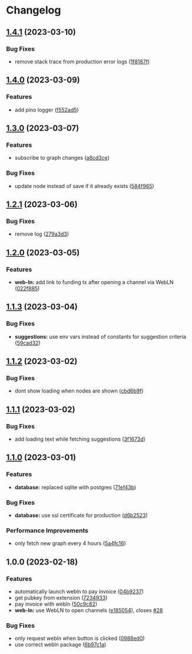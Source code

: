 # Changelog

## [1.4.1](https://github.com/channelninja/channel.ninja/compare/v1.4.0...v1.4.1) (2023-03-10)


### Bug Fixes

* remove stack trace from production error logs ([1f8187f](https://github.com/channelninja/channel.ninja/commit/1f8187f977d92196a2ba9148b1ef5ac2cafe0d4f))

## [1.4.0](https://github.com/channelninja/channel.ninja/compare/v1.3.0...v1.4.0) (2023-03-09)


### Features

* add pino logger ([f552ad5](https://github.com/channelninja/channel.ninja/commit/f552ad574104db5849c1eb11c351d7ac67e18ad9))

## [1.3.0](https://github.com/channelninja/channel.ninja/compare/v1.2.1...v1.3.0) (2023-03-07)


### Features

* subscribe to graph changes ([a8cd3ce](https://github.com/channelninja/channel.ninja/commit/a8cd3ce3c2c508fd80a642dd8e2df2eb19f08337))


### Bug Fixes

* update node instead of save if it already exists ([584f965](https://github.com/channelninja/channel.ninja/commit/584f9651847c2fbdfe3bc0b364351ed80f9a6350))

## [1.2.1](https://github.com/channelninja/channel.ninja/compare/v1.2.0...v1.2.1) (2023-03-06)


### Bug Fixes

* remove log ([279a3d3](https://github.com/channelninja/channel.ninja/commit/279a3d3b1b1483c8c6252cabafc090d56742814c))

## [1.2.0](https://github.com/channelninja/channel.ninja/compare/v1.1.3...v1.2.0) (2023-03-05)


### Features

* **web-ln:** add link to funding tx after opening a channel via WebLN ([022f885](https://github.com/channelninja/channel.ninja/commit/022f885b8688298a773c9d141456bcec3a9b552a))

## [1.1.3](https://github.com/channelninja/channel.ninja/compare/v1.1.2...v1.1.3) (2023-03-04)


### Bug Fixes

* **suggestions:** use env vars instead of constants for suggestion criteria ([59cad32](https://github.com/channelninja/channel.ninja/commit/59cad3233a50b7cfd318da219a383ae9b7826aa7))

## [1.1.2](https://github.com/channelninja/channel.ninja/compare/v1.1.1...v1.1.2) (2023-03-02)


### Bug Fixes

* dont show loading when nodes are shown ([cbd6b9f](https://github.com/channelninja/channel.ninja/commit/cbd6b9fe767e67bbb43d3ace9337ecc4acc57a4e))

## [1.1.1](https://github.com/channelninja/channel.ninja/compare/v1.1.0...v1.1.1) (2023-03-02)


### Bug Fixes

* add loading text while fetching suggestions ([3f1673d](https://github.com/channelninja/channel.ninja/commit/3f1673df39d52dc200b90a607bc2f162b238aff5))

## [1.1.0](https://github.com/channelninja/channel.ninja/compare/v1.0.0...v1.1.0) (2023-03-01)


### Features

* **database:** replaced sqlite with postgres ([71ef43b](https://github.com/channelninja/channel.ninja/commit/71ef43b8e1d2eb4952378b561ba3ad1bf78c58f8))


### Bug Fixes

* **database:** use ssl certificate for production ([d6b2523](https://github.com/channelninja/channel.ninja/commit/d6b2523a9715090e93ddc80114f5ef013f15b171))


### Performance Improvements

* only fetch new graph every 4 hours ([5a4fc16](https://github.com/channelninja/channel.ninja/commit/5a4fc1640419b270a3ff150f3f6b1ffd403f54a7))

## 1.0.0 (2023-02-18)


### Features

* automatically launch webln to pay invoice ([04b9237](https://github.com/channelninja/channel.ninja/commit/04b92376d8824fe167a0a34a8d89bdb6aa54ea74))
* get pubkey from extension ([7234933](https://github.com/channelninja/channel.ninja/commit/7234933171164a5441e4d74751aa4a5f52d9e124))
* pay invoice with webln ([50c9c82](https://github.com/channelninja/channel.ninja/commit/50c9c8256d4e65bb5899272b8aafc44f040c21c2))
* **web-ln:** use WebLN to open channels ([e185054](https://github.com/channelninja/channel.ninja/commit/e185054b3447045f32f1147d053776d0342d0dd2)), closes [#28](https://github.com/channelninja/channel.ninja/issues/28)


### Bug Fixes

* only request webln when button is clicked ([0988ed0](https://github.com/channelninja/channel.ninja/commit/0988ed02fb96757922f11f5b40ac3623a9e6a7c2))
* use correct webln package ([6b97c1a](https://github.com/channelninja/channel.ninja/commit/6b97c1abd0067f055fed36bdb522845acbc25533))
